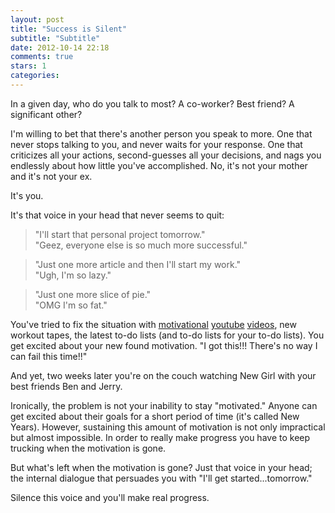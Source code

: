 ```yaml
---
layout: post
title: "Success is Silent"
subtitle: "Subtitle"
date: 2012-10-14 22:18
comments: true
stars: 1
categories: 
---
```


In a given day, who do you talk to most? A co-worker? Best friend? A significant other?

I'm willing to bet that there's another person you speak to more. One that never stops talking to you, and never waits for your response. One that criticizes all your actions, second-guesses all your decisions, and nags you endlessly about how little you've accomplished. No, it's not your mother and it's not your ex. 

It's you. 

It's that voice in your head that never seems to quit: 
<blockquote>"I'll start that personal project tomorrow."<br>
"Geez, everyone else is so much more successful."</blockquote>
<blockquote>"Just one more article and then I'll start my work."<br>
"Ugh, I'm so lazy."</blockquote>
<blockquote>"Just one more slice of pie."<br>
  "OMG I'm so fat."</blockquote>

You've tried to fix the situation with <a href="http://www.youtube.com/watch?v=btPJPFnesV4">motivational</a> <a href="http://www.youtube.com/watch?v=lsSC2vx7zFQ">youtube</a> <a href="http://www.youtube.com/watch?v=lSM1mvMypWU">videos</a>, new workout tapes, the latest to-do lists (and to-do lists for your to-do lists). You get excited about your new found motivation. "I got this!!! There's no way I can fail this time!!"

And yet, two weeks later you're on the couch watching New Girl with your best friends Ben and Jerry.

Ironically, the problem is not your inability to stay "motivated." Anyone can get excited about their goals for a short period of time (it's called New Years). However, sustaining this amount of motivation is not only impractical but almost impossible. In order to really make progress you have to keep trucking when the motivation is gone.

But what's left when the motivation is gone? Just that voice in your head; the internal dialogue that persuades you with "I'll get started...tomorrow." 

Silence this voice and you'll make real progress.
